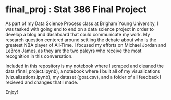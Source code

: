 # final_proj : Stat 386 Final Project

As part of my Data Science Process class at Brigham Young University, I was tasked with going end to end on a data science project in order to develop a blog and dashboard that could communicate my work. My research question centered around settling the debate about who is the greatest NBA player of All-Time. I focused my efforts on Michael Jordan and LeBron James, as they are the two paleyrs who receive the most recognition in this conversation. 

Included in this repository is my notebook where I scraped and cleaned the data (final_project.ipynb), a notebook where I built all of my visualizations (vizualizations.ipynb), my dataset (goat.csv), and a folder of all feedback I recieved and changes that I made.

Enjoy!
